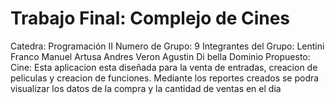 # Trabajo Final: Complejo de Cines
Catedra: Programación II
Numero de Grupo: 9
Integrantes del Grupo: Lentini Franco 
                       Manuel Artusa 
                       Andres Veron
                       Agustin Di bella
Dominio Propuesto: Cine: Esta aplicacion esta diseñada para la venta de entradas, creacion de peliculas y creacion de funciones. Mediante los reportes creados se podra visualizar los datos de la compra y la cantidad de ventas en el dia

